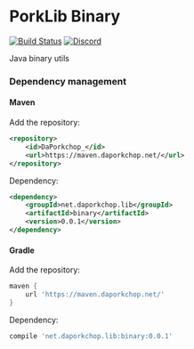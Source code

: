 # PorkLib Binary

[![Build Status](https://jenkins.daporkchop.net/job/PorkLib/job/binary/badge/icon)](https://jenkins.daporkchop.net/job/PorkLib/job/binary)
[![Discord](https://img.shields.io/discord/428813657816956929.svg)](https://discord.gg/FrBHHCk)

Java binary utils

### Dependency management

#### Maven

Add the repository:

```xml
<repository>
    <id>DaPorkchop_</id>
    <url>https://maven.daporkchop.net/</url>
</repository>
```

Dependency:

```xml
<dependency>
    <groupId>net.daporkchop.lib</groupId>
    <artifactId>binary</artifactId>
    <version>0.0.1</version>
</dependency>
```

#### Gradle

Add the repository:

```groovy
maven { 
    url 'https://maven.daporkchop.net/'
}
```

Dependency:

```groovy
compile 'net.daporkchop.lib:binary:0.0.1'
```
